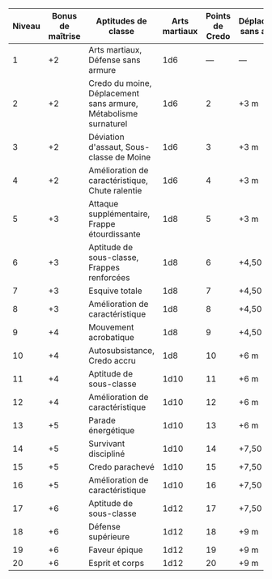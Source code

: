 


|Niveau|Bonus de maîtrise|Aptitudes de classe|Arts martiaux|Points de Credo|Déplacement sans armure|
|---|---|---|---|---|---|
|1|+2|Arts martiaux, Défense sans armure|1d6|—|—|
|2|+2|Credo du moine, Déplacement sans armure, Métabolisme surnaturel|1d6|2|+3 m|
|3|+2|Déviation d'assaut, Sous-classe de Moine|1d6|3|+3 m|
|4|+2|Amélioration de caractéristique, Chute ralentie|1d6|4|+3 m|
|5|+3|Attaque supplémentaire, Frappe étourdissante|1d8|5|+3 m|
|6|+3|Aptitude de sous-classe, Frappes renforcées|1d8|6|+4,50 m|
|7|+3|Esquive totale|1d8|7|+4,50 m|
|8|+3|Amélioration de caractéristique|1d8|8|+4,50 m|
|9|+4|Mouvement acrobatique|1d8|9|+4,50 m|
|10|+4|Autosubsistance, Credo accru|1d8|10|+6 m|
|11|+4|Aptitude de sous-classe|1d10|11|+6 m|
|12|+4|Amélioration de caractéristique|1d10|12|+6 m|
|13|+5|Parade énergétique|1d10|13|+6 m|
|14|+5|Survivant discipliné|1d10|14|+7,50 m|
|15|+5|Credo parachevé|1d10|15|+7,50 m|
|16|+5|Amélioration de caractéristique|1d10|16|+7,50 m|
|17|+6|Aptitude de sous-classe|1d12|17|+7,50 m|
|18|+6|Défense supérieure|1d12|18|+9 m|
|19|+6|Faveur épique|1d12|19|+9 m|
|20|+6|Esprit et corps|1d12|20|+9 m|